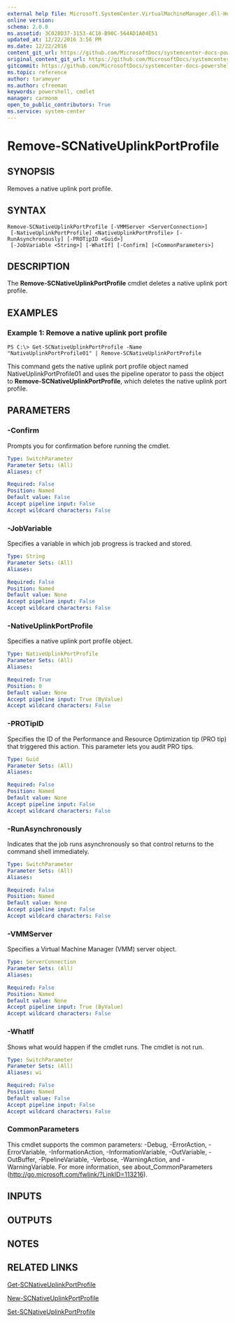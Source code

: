 ```yaml
---
external help file: Microsoft.SystemCenter.VirtualMachineManager.dll-Help.xml
online version: 
schema: 2.0.0
ms.assetid: 3C028D37-3153-4C18-B90C-564AD1A04E51
updated_at: 12/22/2016 3:56 PM
ms.date: 12/22/2016
content_git_url: https://github.com/MicrosoftDocs/systemcenter-docs-powershell/blob/master/systemcenter-cmdlets/SystemCenter2016/VirtualMachineManager/vlatest/Remove-SCNativeUplinkPortProfile.md
original_content_git_url: https://github.com/MicrosoftDocs/systemcenter-docs-powershell/blob/master/systemcenter-cmdlets/SystemCenter2016/VirtualMachineManager/vlatest/Remove-SCNativeUplinkPortProfile.md
gitcommit: https://github.com/MicrosoftDocs/systemcenter-docs-powershell/blob/96e5647587661652225fbdd2c797cd4d59d542bc/systemcenter-cmdlets/SystemCenter2016/VirtualMachineManager/vlatest/Remove-SCNativeUplinkPortProfile.md
ms.topic: reference
author: tarameyer
ms.author: cfreeman
keywords: powershell, cmdlet
manager: carmonm
open_to_public_contributors: True
ms.service: system-center
---
```


# Remove-SCNativeUplinkPortProfile

## SYNOPSIS
Removes a native uplink port profile.

## SYNTAX

```
Remove-SCNativeUplinkPortProfile [-VMMServer <ServerConnection>]
 [-NativeUplinkPortProfile] <NativeUplinkPortProfile> [-RunAsynchronously] [-PROTipID <Guid>]
 [-JobVariable <String>] [-WhatIf] [-Confirm] [<CommonParameters>]
```

## DESCRIPTION
The **Remove-SCNativeUplinkPortProfile** cmdlet deletes a native uplink port profile.

## EXAMPLES

### Example 1: Remove a native uplink port profile
```
PS C:\> Get-SCNativeUplinkPortProfile -Name "NativeUplinkPortProfile01" | Remove-SCNativeUplinkPortProfile
```

This command gets the native uplink port profile object named NativeUplinkPortProfile01 and uses the pipeline operator to pass the object to **Remove-SCNativeUplinkPortProfile**, which deletes the native uplink port profile.

## PARAMETERS

### -Confirm
Prompts you for confirmation before running the cmdlet.

```yaml
Type: SwitchParameter
Parameter Sets: (All)
Aliases: cf

Required: False
Position: Named
Default value: False
Accept pipeline input: False
Accept wildcard characters: False
```

### -JobVariable
Specifies a variable in which job progress is tracked and stored.

```yaml
Type: String
Parameter Sets: (All)
Aliases: 

Required: False
Position: Named
Default value: None
Accept pipeline input: False
Accept wildcard characters: False
```

### -NativeUplinkPortProfile
Specifies a native uplink port profile object.

```yaml
Type: NativeUplinkPortProfile
Parameter Sets: (All)
Aliases: 

Required: True
Position: 0
Default value: None
Accept pipeline input: True (ByValue)
Accept wildcard characters: False
```

### -PROTipID
Specifies the ID of the Performance and Resource Optimization tip (PRO tip) that triggered this action.
This parameter lets you audit PRO tips.

```yaml
Type: Guid
Parameter Sets: (All)
Aliases: 

Required: False
Position: Named
Default value: None
Accept pipeline input: False
Accept wildcard characters: False
```

### -RunAsynchronously
Indicates that the job runs asynchronously so that control returns to the command shell immediately.

```yaml
Type: SwitchParameter
Parameter Sets: (All)
Aliases: 

Required: False
Position: Named
Default value: None
Accept pipeline input: False
Accept wildcard characters: False
```

### -VMMServer
Specifies a Virtual Machine Manager (VMM) server object.

```yaml
Type: ServerConnection
Parameter Sets: (All)
Aliases: 

Required: False
Position: Named
Default value: None
Accept pipeline input: True (ByValue)
Accept wildcard characters: False
```

### -WhatIf
Shows what would happen if the cmdlet runs.
The cmdlet is not run.

```yaml
Type: SwitchParameter
Parameter Sets: (All)
Aliases: wi

Required: False
Position: Named
Default value: False
Accept pipeline input: False
Accept wildcard characters: False
```

### CommonParameters
This cmdlet supports the common parameters: -Debug, -ErrorAction, -ErrorVariable, -InformationAction, -InformationVariable, -OutVariable, -OutBuffer, -PipelineVariable, -Verbose, -WarningAction, and -WarningVariable. For more information, see about_CommonParameters (http://go.microsoft.com/fwlink/?LinkID=113216).

## INPUTS

## OUTPUTS

## NOTES

## RELATED LINKS

[Get-SCNativeUplinkPortProfile](xref:SystemCenter2016/VirtualMachineManager/vlatest/Get-SCNativeUplinkPortProfile.md)

[New-SCNativeUplinkPortProfile](xref:SystemCenter2016/VirtualMachineManager/vlatest/New-SCNativeUplinkPortProfile.md)

[Set-SCNativeUplinkPortProfile](xref:SystemCenter2016/VirtualMachineManager/vlatest/Set-SCNativeUplinkPortProfile.md)

